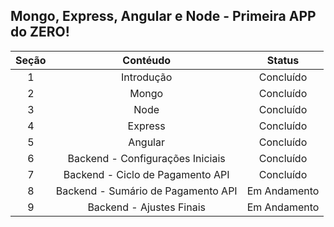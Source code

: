## Mongo, Express, Angular e Node - Primeira APP do ZERO!

|  Seção  |                Contéudo                 |    Status    |
|:-------:|:---------------------------------------:|:------------:|
|    1    | Introdução                              |   Concluído  |
|    2    | Mongo                                   |   Concluído  |
|    3    | Node                                    |   Concluído  |
|    4    | Express                                 |   Concluído  |
|    5    | Angular                                 |   Concluído  |
|    6    | Backend - Configurações Iniciais        |   Concluído  |
|    7    | Backend - Ciclo de Pagamento API        |   Concluído  |
|    8    | Backend - Sumário de Pagamento API      | Em Andamento |
|    9    | Backend - Ajustes Finais                | Em Andamento |